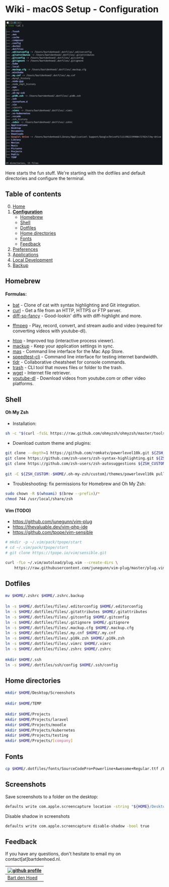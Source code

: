 # Wiki - macOS Setup - Configuration

<img src="/.images/macos_setup_iterm_folders.png" width="500px" alt="macos setup iterm folders">

Here starts the fun stuff. We're starting with the dotfiles and default directories and configure the terminal.

## Table of contents
0. [Home](/macos-setup/0-home.md)
1. [**Configuration**](/macos-setup/1-configuration.md)
	* [Homebrew](#homebrew)
	* [Shell](#shell)
    * [Dotfiles](#dotfiles)
    * [Home directories](#home-directories)
    * [Fonts](#fonts)
    * [Feedback](#feedback)
2. [Preferences](/macos-setup/2-preferences.md)
3. [Applications](/macos-setup/3-applications.md)
4. [Local Development](/macos-setup/4-local-development.md)
5. [Backup](/macos-setup/5-backup.md)

## Homebrew
#### Formulas:
* [bat](https://github.com/sharkdp/bat) - Clone of cat with syntax highlighting and Git integration.
* [curl](https://curl.se/) - Get a file from an HTTP, HTTPS or FTP server.
* [diff-so-fancy](https://github.com/so-fancy/diff-so-fancy) - Good-lookin' diffs with diff-highlight and more.
<!-- * [dockutil](https://github.com/kcrawford/dockutil) - Command line utility for managing macOS dock items. -->
<!-- * [dnsmasq](https://thekelleys.org.uk/dnsmasq/doc.html) - Lightweight DNS forwarder and DHCP server. -->
* [ffmpeg](https://github.com/FFmpeg/FFmpeg) - Play, record, convert, and stream audio and video (required for converting videos with youtube-dl).
<!-- * [fontconfig](https://wiki.freedesktop.org/www/Software/fontconfig/) - XML-based font configuration API for X Windows -->
* [htop](https://htop.dev/) - Improved top (interactive process viewer).
* [mackup](https://github.com/lra/mackup) - Keep your application settings in sync.
* [mas](https://github.com/mas-cli/mas) - Command line interface for the Mac App Store.
* [speedtest-cli](https://github.com/sivel/speedtest-cli) - Command line interface for testing internet bandwidth.
* [tldr](https://github.com/tldr-pages/tldr) - Collaborative cheatsheet for console commands.
* [trash](https://github.com/ali-rantakari/trash) - CLI tool that moves files or folder to the trash.
* [wget](https://www.gnu.org/software/wget/) - Internet file retriever.
* [youtube-dl](https://github.com/l1ving/youtube-dl) - Download videos from youtube.com or other video platforms.


## Shell
#### Oh My Zsh
* Installation:
```bash
sh -c "$(curl -fsSL https://raw.github.com/ohmyzsh/ohmyzsh/master/tools/install.sh)"
```

* Download custom theme and plugins:
```bash
git clone --depth=1 https://github.com/romkatv/powerlevel10k.git ${ZSH_CUSTOM:-$HOME/.oh-my-zsh/custom}/themes/powerlevel10k
git clone https://github.com/zsh-users/zsh-syntax-highlighting.git ${ZSH_CUSTOM:-$HOME/.oh-my-zsh/custom}/plugins/zsh-syntax-highlighting
git clone https://github.com/zsh-users/zsh-autosuggestions ${ZSH_CUSTOM:-$HOME/.oh-my-zsh/custom}/plugins/zsh-autosuggestions

git -C ${ZSH_CUSTOM:-$HOME/.oh-my-zsh/custom}/themes/powerlevel10k pull
```

* Troubleshooting: fix permissions for Homebrew and Oh My Zsh:
```bash
sudo chown -R $(whoami) $(brew --prefix)/*
chmod 744 /usr/local/share/zsh
```

#### Vim (TODO)
* https://github.com/junegunn/vim-plug
* https://thevaluable.dev/vim-php-ide
* https://github.com/tpope/vim-sensible
```bash
# mkdir -p ~/.vim/pack/tpope/start
# cd ~/.vim/pack/tpope/start
# git clone https://tpope.io/vim/sensible.git
```

```bash
curl -fLo ~/.vim/autoload/plug.vim --create-dirs \
    https://raw.githubusercontent.com/junegunn/vim-plug/master/plug.vim
```

## Dotfiles
```bash
mv $HOME/.zshrc $HOME/.zshrc.backup

ln -s $HOME/.dotfiles/files/.editorconfig $HOME/.editorconfig
ln -s $HOME/.dotfiles/files/.gitattributes $HOME/.gitattributes
ln -s $HOME/.dotfiles/files/.gitconfig $HOME/.gitconfig
ln -s $HOME/.dotfiles/files/.gitignore $HOME/.gitignore
ln -s $HOME/.dotfiles/files/.mackup.cfg $HOME/.mackup.cfg
ln -s $HOME/.dotfiles/files/.my.cnf $HOME/.my.cnf
ln -s $HOME/.dotfiles/files/.p10k.zsh $HOME/.p10k.zsh
ln -s $HOME/.dotfiles/files/.vimrc $HOME/.vimrc
ln -s $HOME/.dotfiles/files/.zshrc $HOME/.zshrc

mkdir $HOME/.ssh
ln -s $HOME/.dotfiles/ssh/config $HOME/.ssh/config
```

## Home directories
```bash
mkdir $HOME/Desktop/Screenshots

mkdir $HOME/TEMP

mkdir $HOME/Projects
mkdir $HOME/Projects/laravel
mkdir $HOME/Projects/moodle
mkdir $HOME/Projects/kubernetes
mkdir $HOME/Projects/testing
mkdir $HOME/Projects/[company]
```

## Fonts
```bash
cp $HOME/.dotfiles/fonts/SourceCodePro+Powerline+Awesome+Regular.ttf /Library/Fonts/
```

## Screenshots
Save screenshots to a folder on the desktop:
```bash
defaults write com.apple.screencapture location -string "${HOME}/Desktop/Screenshots"
```

Disable shadow in screenshots
```bash
defaults write com.apple.screencapture disable-shadow -bool true
```

## Feedback
If you have any questions, don't hesitate to email my on contact[at]bartdenhoed.nl.

| [![github profile](/.images/me_pixar_small.png)](https://github.com/bartdenhoed) |
|---|
| [Bart den Hoed](https://github.com/bartdenhoed) |